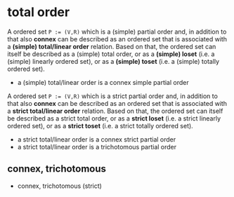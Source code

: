 
<!-- ======================================================================= -->
# total order

A ordered set `P := (V,R)` which is a (simple) partial order and, in addition
to that also **connex** can be described as an ordered set that is associated
with a **(simple) total/linear order** relation. Based on that, the ordered
set can itself be described as a (simple) total order, or as a
**(simple) loset** (i.e. a (simple) linearly ordered set), or as a
**(simple) toset** (i.e. a (simple) totally ordered set).

* a (simple) total/linear order is a connex simple partial order

A ordered set `P := (V,R)` which is a strict partial order and, in addition
to that also **connex** can be described as an ordered set that is associated
with a **strict total/linear order** relation. Based on that, the ordered
set can itself be described as a strict total order, or as a
**strict loset** (i.e. a strict linearly ordered set), or as a
**strict toset** (i.e. a strict totally ordered set).

* a strict total/linear order is a connex strict partial order
* a strict total/linear order is a trichotomous partial order

<!-- ======================================================================= -->
## connex, trichotomous


<!-- ======================================================================= -->

- connex, trichotomous (strict)
